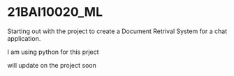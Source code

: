 # 21BAI10020_ML

Starting out with the project to create a Document Retrival System for a chat application.

I am using python for this prject

will update on the project soon
